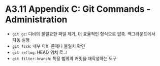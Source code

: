 # A3.11 Appendix C: Git Commands - Administration

- `git gc`: 디비의 불필요한 파일 제거, 더 효율적인 형식으로 압축. 백그라운드에서 자동 실행
- `git fsck`: 내부 디비 문제나 불일치 확인
- `git reflog`: HEAD 위치 로그
- `git filter-branch`: 특정 범위의 커밋을 재작성하는 도구
